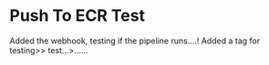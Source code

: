# Push To ECR Test
Added the webhook, testing if the pipeline runs....!
Added a tag for testing>>
test...>......
